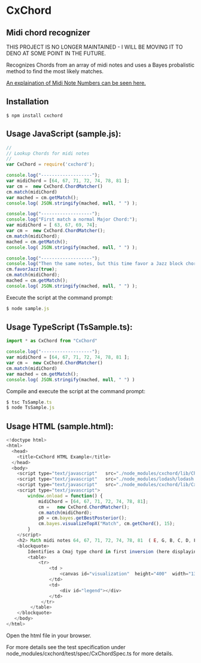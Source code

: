 # CxChord
## Midi chord recognizer ##

THIS PROJECT IS NO LONGER MAINTAINED - I WILL BE MOVING IT TO DENO AT SOME POINT IN THE FUTURE.

Recognizes Chords from an array of midi notes and uses a Bayes probalistic method to find the most likely matches.

[An explaination of Midi Note Numbers can be seen here.](http://www.electronics.dit.ie/staff/tscarff/Music_technology/midi/midi_note_numbers_for_octaves.htm)

Installation
-------------

    $ npm install cxchord

Usage JavaScript (sample.js):
----------------
```javascript
//
// Lookup Chords for midi notes
// 
var CxChord = require('cxchord');

console.log("-------------------");
var midiChord = [64, 67, 71, 72, 74, 78, 81 ];
var cm =  new CxChord.ChordMatcher()
cm.match(midiChord)
var mached = cm.getMatch();
console.log( JSON.stringify(mached, null, " ") );

console.log("-------------------");
console.log("First match a normal Major Chord:");
var midiChord = [ 63, 67, 69, 74];
var cm =  new CxChord.ChordMatcher();
cm.match(midiChord);
mached = cm.getMatch();
console.log( JSON.stringify(mached, null, " ") );

console.log("-------------------");
console.log("Then the same notes, but this time favor a Jazz block chord interpretation:");
cm.favorJazz(true);
cm.match(midiChord);
mached = cm.getMatch();
console.log( JSON.stringify(mached, null, " ") );
```
Execute the script at the command prompt:
```javascript
$ node sample.js
```

Usage TypeScript (TsSample.ts):
----------------
```javascript
import * as CxChord from "CxChord"

console.log("-------------------");
var midiChord = [64, 67, 71, 72, 74, 78, 81 ];
var cm =  new CxChord.ChordMatcher()
cm.match(midiChord)
var mached = cm.getMatch();
console.log( JSON.stringify(mached, null, " ") )
```
Compile and execute the script at the command prompt:
```javascript
$ tsc TsSample.ts
$ node TsSample.js
```

Usage HTML (sample.html):
----------------
```javascript
<!doctype html>
<html>
  <head>
    <title>CxChord HTML Example</title>
  </head>
  <body>
    <script type="text/javascript"   src="./node_modules/cxchord/lib/Chart.min.js"></script>
    <script type="text/javascript"   src="./node_modules/lodash/lodash.js"></script>
    <script type="text/javascript"   src="./node_modules/cxchord/lib/CxChord.js"></script>
    <script type="text/javascript">
        window.onload = function() {
            midiChord = [64, 67, 71, 72, 74, 78, 81];
            cm =   new CxChord.ChordMatcher();
            cm.match(midiChord);
            p0 = cm.bayes.getBestPosterior();
            cm.bayes.visualizeTopX("Match", cm.getChord(), 15);
        }
    </script>
    <h2> Math midi notes 64, 67, 71, 72, 74, 78, 81  ( E, G, B, C, D, F#, A ) </h2>
    <blockquote>
        Identifies a Cmaj type chord in first inversion (here displaying the first 15 chord-posibilities ranked): 
        <table>
            <tr>
                <td >
                    <canvas id="visualization"  height="400"  width="1300" ></canvas>
                </td>
                <td>
                    <div id="legend"></div>
                </td>
             </tr>
         </table>
    </blockquote>
   </body>
</html>
```
Open the html file in your browser.

For more details see the test specification under node_modules/cxchord/test/spec/CxChordSpec.ts for more details.

